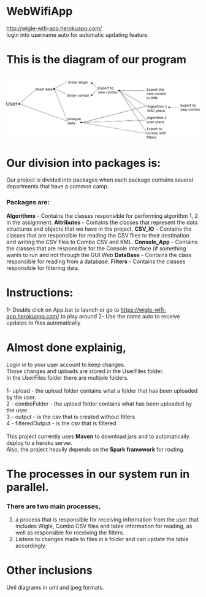 # WebWifiApp
http://wigle-wifi-app.herokuapp.com/ 
<br>
login into username auto for automatic updating feature.

# This is the diagram of our program
# ![diagram](https://github.com/Ariel-OOP/WifiApp/blob/master/Diagram_of_classes_after_teacher.png?raw=true "Title")

# Our division into packages is:
Our project is divided into packages when each package contains several departments that have a common camp.
### Packages are:
**Algorithms** - Contains the classes responsible for performing algorithm 1, 2 in the assignment.
**Attributes** - Contains the classes that represent the data structures and objects that we have in the project.
**CSV_IO** - Contains the classes that are responsible for reading the CSV files to their destination and writing the CSV files to Combo CSV and KML.
**Console_App** - Contains the classes that are responsible for the Console interface (if something wants to run and not through the GUI Web
**DataBase** - Contains the class responsible for reading from a database.
**Filters** - Contains the classes responsible for filtering data.

# Instructions:

1- Double click on App.bat to launch or go to https://wigle-wifi-app.herokuapp.com/  to play around
2- Use the name auto to receive updates to files automatically

# Almost done explainig,

Login in to your user account to keep changes.<br>
Those changes and uploads are stored in the UserFiles folder.<br>
In the UserFiles folder there are multiple folders.<br><br>
	 1- upload - the upload folder contains what a folder that has been uploaded by the user.<br>
	 2 - comboFolder - the upload folder contains what has been uploaded by the user.<br>
	 3 - output - is the csv that is created without filters<br>
	 4 - filteredOutput - is the csv that is filtered <br><br>
This project currently uses <strong>Maven</strong> to download jars and to automatically deploy to a heroku server.
<br>Also, the project heavily depends on the <strong>Spark framework</strong> for routing.

# The processes in our system run in parallel.
### There are two main processes,
1) a process that is responsible for receiving information from the user that includes Wigle, Combo CSV files and table information for reading, as well as responsible for receiving the filters.
2) Listens to changes made to files in a folder and can update the table accordingly.

# Other inclusions

Uml diagrams in uml and jpeg formats.
